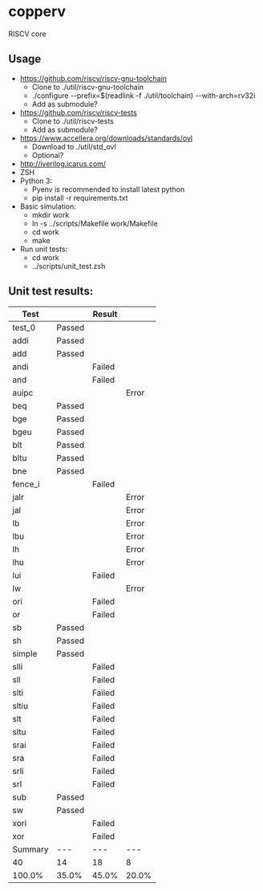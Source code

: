 # copperv
RISCV core

## Usage
- https://github.com/riscv/riscv-gnu-toolchain
  - Clone to ./util/riscv-gnu-toolchain
  - ./configure --prefix=$(readlink -f ./util/toolchain) --with-arch=rv32i
  - Add as submodule?
- https://github.com/riscv/riscv-tests
  - Clone to ./util/riscv-tests
  - Add as submodule?
- https://www.accellera.org/downloads/standards/ovl
  - Download to ./util/std_ovl
  - Optional?
- http://iverilog.icarus.com/
- ZSH
- Python 3:
  - Pyenv is recommended to install latest python
  - pip install -r requirements.txt
- Basic simulation:
  - mkdir work
  - ln -s ../scripts/Makefile work/Makefile
  - cd work
  - make
- Run unit tests:
  - cd work
  - ../scripts/unit_test.zsh

## Unit test results:

| Test    |        | Result   |       |
|---------|--------|----------|-------|
| test_0  | Passed |          |       |
| addi    | Passed |          |       |
| add     | Passed |          |       |
| andi    |        | Failed   |       |
| and     |        | Failed   |       |
| auipc   |        |          | Error |
| beq     | Passed |          |       |
| bge     | Passed |          |       |
| bgeu    | Passed |          |       |
| blt     | Passed |          |       |
| bltu    | Passed |          |       |
| bne     | Passed |          |       |
| fence_i |        | Failed   |       |
| jalr    |        |          | Error |
| jal     |        |          | Error |
| lb      |        |          | Error |
| lbu     |        |          | Error |
| lh      |        |          | Error |
| lhu     |        |          | Error |
| lui     |        | Failed   |       |
| lw      |        |          | Error |
| ori     |        | Failed   |       |
| or      |        | Failed   |       |
| sb      | Passed |          |       |
| sh      | Passed |          |       |
| simple  | Passed |          |       |
| slli    |        | Failed   |       |
| sll     |        | Failed   |       |
| slti    |        | Failed   |       |
| sltiu   |        | Failed   |       |
| slt     |        | Failed   |       |
| sltu    |        | Failed   |       |
| srai    |        | Failed   |       |
| sra     |        | Failed   |       |
| srli    |        | Failed   |       |
| srl     |        | Failed   |       |
| sub     | Passed |          |       |
| sw      | Passed |          |       |
| xori    |        | Failed   |       |
| xor     |        | Failed   |       |
| Summary | ---    | ---      | ---   |
| 40      | 14     | 18       | 8     |
| 100.0%  | 35.0%  | 45.0%    | 20.0% |

